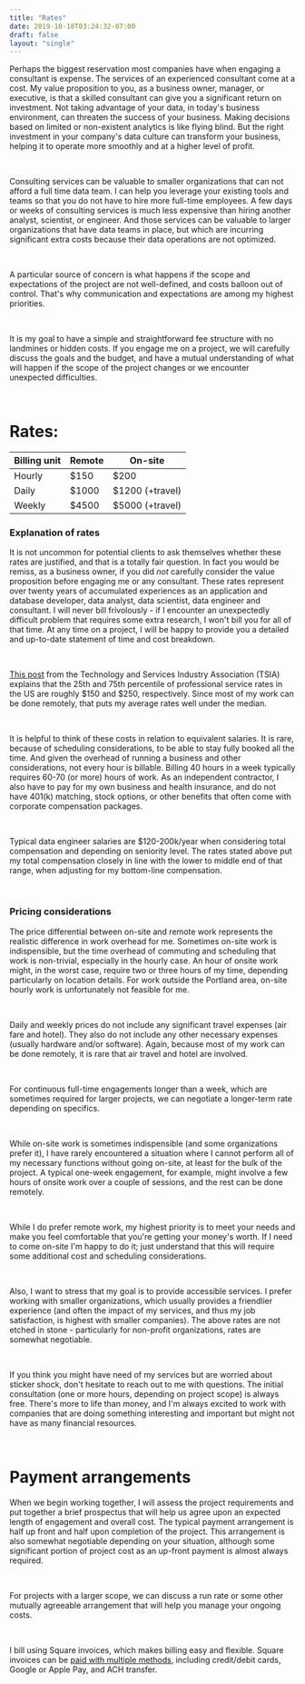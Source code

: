 ```yaml
---
title: "Rates"
date: 2019-10-18T03:24:32-07:00
draft: false
layout: "single"
---
```


Perhaps the biggest reservation most companies have when engaging a consultant is expense. The services of an experienced consultant come at a cost. My value proposition to you, as a business owner, manager, or executive, is that a skilled consultant can give you a significant return on investment. Not taking advantage of your data, in today's business environment, can threaten the success of your business. Making decisions based on limited or non-existent analytics is like flying blind. But the right investment in your company's data culture can transform your business, helping it to operate more smoothly and at a higher level of profit.

<br>

Consulting services can be valuable to smaller organizations that can not afford a full time data team. I can help you leverage your existing tools and teams so that you do not have to hire more full-time employees. A few days or weeks of consulting services is much less expensive than hiring another analyst, scientist, or engineer. And those services can be valuable to larger organizations that have data teams in place, but which are incurring significant extra costs because their data operations are not optimized.

<br>

A particular source of concern is what happens if the scope and expectations of the project are not well-defined, and costs balloon out of control. That's why communication and expectations are among my highest priorities.

<br>

It is my goal to have a simple and straightforward fee structure with no landmines or hidden costs. If you engage me on a project, we will carefully discuss the goals and the budget, and have a mutual understanding of what will happen if the scope of the project changes or we encounter unexpected difficulties.

<br>

# Rates:

| Billing unit | Remote | On-site |
|--------|--------|---------|
| Hourly | $150   | $200     |
| Daily  | $1000  | $1200 (+travel)  |
| Weekly | $4500  | $5000 (+travel)  |


### Explanation of rates

It is not uncommon for potential clients to ask themselves whether these rates are justified, and that is a totally fair question. In fact you would be remiss, as a business owner, if you did *not* carefully consider the value proposition before engaging me or any consultant. These rates represent over twenty years of accumulated experiences as an application and database developer, data analyst, data scientist, data engineer and consultant. I will never bill frivolously - if I encounter an unexpectedly difficult problem that requires some extra research, I won't bill you for all of that time. At any time on a project, I will be happy to provide you a detailed and up-to-date statement of time and cost breakdown.

<br>

[This post](https://www.tsia.com/blog/what-should-you-charge-for-professional-services) from the Technology and Services Industry Association (TSIA) explains that the 25th and 75th percentile of professional service rates in the US are roughly $150 and $250, respectively. Since most of my work can be done remotely, that puts my average rates well under the median.

<br>

It is helpful to think of these costs in relation to equivalent salaries. It is rare, because of scheduling considerations, to be able to stay fully booked all the time. And given the overhead of running a business and other considerations, not every hour is billable. Billing 40 hours in a week typically requires 60-70 (or more) hours of work. As an independent contractor, I also have to pay for my own business and health insurance, and do not have 401(k) matching, stock options, or other benefits that often come with corporate compensation packages. 

<br>

Typical data engineer salaries are $120-200k/year when considering total compensation and depending on seniority level. The rates stated above put my total compensation closely in line with the lower to middle end of that range, when adjusting for my bottom-line compensation.

<br>

### Pricing considerations
The price differential between on-site and remote work represents the realistic difference in work overhead for me. Sometimes on-site work is indispensible, but the time overhead of commuting and scheduling that work is non-trivial, especially in the hourly case. An hour of onsite work might, in the worst case, require two or three hours of my time, depending particularly on location details. For work outside the Portland area, on-site hourly work is unfortunately not feasible for me.

<br>

Daily and weekly prices do not include any significant travel expenses (air fare and hotel). They also do not include any other necessary expenses (usually hardware and/or software). Again, because most of my work can be done remotely, it is rare that air travel and hotel are involved.

<br>

For continuous full-time engagements longer than a week, which are sometimes required for larger projects, we can negotiate a longer-term rate depending on specifics. 

<br>

While on-site work is sometimes indispensible (and some organizations prefer it), I have rarely encountered a situation where I cannot perform all of my necessary functions without going on-site, at least for the bulk of the project. A typical one-week engagement, for example, might involve a few hours of onsite work over a couple of sessions, and the rest can be done remotely. 

<br>

While I do prefer remote work, my highest priority is to meet your needs and make you feel comfortable that you're getting your money's worth. If I need to come on-site I'm happy to do it; just understand that this will require some additional cost and scheduling considerations.

<br>

Also, I want to stress that my goal is to provide accessible services. I prefer working with smaller organizations, which usually provides a friendlier experience (and often the impact of my services, and thus my job satisfaction, is highest with smaller companies). The above rates are not etched in stone - particularly for non-profit organizations, rates are somewhat negotiable.

<br>

If you think you might have need of my services but are worried about sticker shock, don't hesitate to reach out to me with questions. The initial consultation (one or more hours, depending on project scope) is always free.  There's more to life than money, and I'm always excited to work with companies that are doing something interesting and important but might not have as many financial resources.

<br>

# Payment arrangements

When we begin working together, I will assess the project requirements and put together a brief prospectus that will help us agree upon an expected length of engagement and overall cost. The typical payment arrangement is half up front and half upon completion of the project. This arrangement is also somewhat negotiable depending on your situation, although some significant portion of project cost as an up-front payment is almost always required.

<br>

For projects with a larger scope, we can discuss a run rate or some other mutually agreeable arrangement that will help you manage your ongoing costs.

<br>

I bill using Square invoices, which makes billing easy and flexible. Square invoices can be [paid with multiple methods](https://squareup.com/help/us/en/article/5138-pay-invoices-with-square), including credit/debit cards, Google or Apple Pay, and ACH transfer.